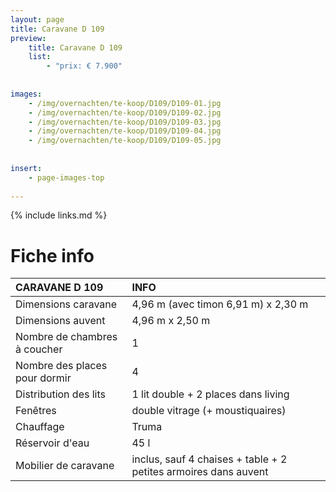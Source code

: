 ```yaml
---
layout: page
title: Caravane D 109
preview: 
    title: Caravane D 109
    list:
        - "prix: € 7.900"
        
        
images:
    - /img/overnachten/te-koop/D109/D109-01.jpg
    - /img/overnachten/te-koop/D109/D109-02.jpg
    - /img/overnachten/te-koop/D109/D109-03.jpg
    - /img/overnachten/te-koop/D109/D109-04.jpg
    - /img/overnachten/te-koop/D109/D109-05.jpg
    
    
insert:
    - page-images-top
    
---
```


{% include links.md %}



# Fiche info 

CARAVANE D 109              | INFO        | 
:---------------------------|:------------|
Dimensions caravane         |4,96 m (avec timon 6,91 m) x 2,30 m
Dimensions auvent           |4,96 m x 2,50 m
Nombre de chambres à coucher|1
Nombre des places pour dormir |4
Distribution des lits       |1 lit double + 2 places dans living
Fenêtres                    |double vitrage (+ moustiquaires)
Chauffage                   |Truma
Réservoir d'eau             |45 l
Mobilier de caravane        |inclus, sauf 4 chaises + table + 2 petites armoires dans auvent